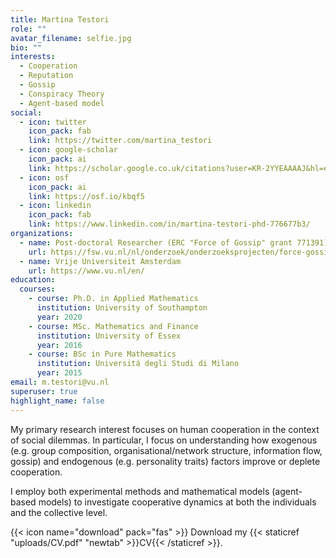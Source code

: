 ```yaml
---
title: Martina Testori
role: ""
avatar_filename: selfie.jpg
bio: ""
interests:
  - Cooperation
  - Reputation
  - Gossip
  - Conspiracy Theory
  - Agent-based model
social:
  - icon: twitter
    icon_pack: fab
    link: https://twitter.com/martina_testori
  - icon: google-scholar
    icon_pack: ai
    link: https://scholar.google.co.uk/citations?user=KR-2YYEAAAAJ&hl=en
  - icon: osf
    icon_pack: ai
    link: https://osf.io/kbqf5
  - icon: linkedin
    icon_pack: fab
    link: https://www.linkedin.com/in/martina-testori-phd-776677b3/
organizations:
  - name: Post-doctoral Researcher (ERC "Force of Gossip" grant 771391)
    url: https://fsw.vu.nl/nl/onderzoek/onderzoeksprojecten/force-gossip/index.aspx
  - name: Vrije Universiteit Amsterdam
    url: https://www.vu.nl/en/
education:
  courses:
    - course: Ph.D. in Applied Mathematics
      institution: University of Southampton
      year: 2020
    - course: MSc. Mathematics and Finance
      institution: University of Essex
      year: 2016
    - course: BSc in Pure Mathematics
      institution: Universitá degli Studi di Milano
      year: 2015
email: m.testori@vu.nl
superuser: true
highlight_name: false
---
```

My primary research interest focuses on human cooperation in the context of social dilemmas. In particular, I focus on understanding how exogenous (e.g. group composition, organisational/network structure, information flow, gossip) and endogenous (e.g. personality traits) factors improve or deplete cooperation. 

I employ both experimental methods and mathematical models (agent-based models) to investigate cooperative dynamics at both the individuals and the collective level.

{{< icon name="download" pack="fas" >}} Download my {{< staticref "uploads/CV.pdf" "newtab" >}}CV{{< /staticref >}}.
